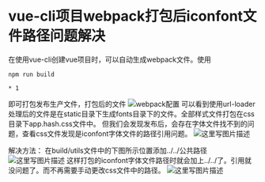 # vue-cli项目webpack打包后iconfont文件路径问题解决

在使用vue-cli创建vue项目时，可以自动生成webpack文件。使用

```
npm run build

* 1

```

即可打包发布生产文件，打包后的文件 
![webpack配置](https://ws3.sinaimg.cn/large/006tNbRwly1fwtkkmyzxcj30w50epwgh.jpg)
可以看到使用url-loader处理后的文件是在static目录下生成fonts目录下的文件。全部样式文件打包在css目录下app.hash.css文件中。 
但我们会发现发布后，会存在字体文件找不到的问题，查看css文件发现是iconfont字体文件的路径引用问题。 
![这里写图片描述](https://ws2.sinaimg.cn/large/006tNbRwly1fwtkkntca0j30wq05eweq.jpg)

解决方法： 
在build/utils文件中的下图所示位置添加../../公共路径 
![这里写图片描述](https://ws2.sinaimg.cn/large/006tNbRwly1fwtkkobf8sj30pd0j0dih.jpg)
这样打包的iconfont字体文件路径时就会加上../../了。引用就没问题了。而不再需要手动更改css文件中的路径。 
![这里写图片描述](https://ws3.sinaimg.cn/large/006tNbRwly1fwtkkot52fj30w904ymxd.jpg)